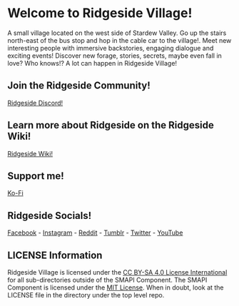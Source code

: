 # Welcome to Ridgeside Village!

A small village located on the west side of Stardew Valley.
Go up the stairs north-east of the bus stop and hop in the cable car to the village!.
Meet new interesting people with immersive backstories, engaging dialogue and exciting events! Discover new forage, stories, secrets, maybe even fall in love? Who knows!? A lot can happen in Ridgeside Village!

## Join the Ridgeside Community!
[Ridgeside Discord!](https://discord.gg/J5z9JMNQTE)

## Learn more about Ridgeside on the Ridgeside Wiki!
[Ridgeside Wiki!](https://ridgeside.fandom.com/wiki/Ridgeside_Village_Wiki)

## Support me!
[Ko-Fi](https://ko-fi.com/rafseazz)

## Ridgeside Socials!
[Facebook](https://www.facebook.com/RidgesideVillage) - [Instagram](https://www.instagram.com/ridgesidevillage/) - [Reddit](https://www.reddit.com/r/RidgesideVillage) - [Tumblr](https://ridgesidevillage.tumblr.com/) - [Twitter](https://twitter.com/RidgesideVilla) - [YouTube](https://www.youtube.com/channel/UCYECtl3Rhp5ZIt4LTam8BuA)

## LICENSE Information

Ridgeside Village is licensed under the [CC BY-SA 4.0 License International](https://creativecommons.org/licenses/by-sa/4.0/) for all sub-directories outside of the SMAPI Component. The SMAPI Component is licensed under the [MIT License](https://opensource.org/licenses/MIT). When in doubt, look at the LICENSE file in the directory under the top level repo.
